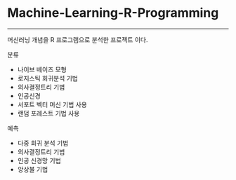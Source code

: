 # Machine-Learning-R-Programming

---
머신러닝 개념을 R 프로그램으로 분석한 프로젝트 이다. 

분류 
-  나이브 베이즈 모형
-  로지스틱 회귀분석 기법
-  의사결정트리 기법
-  인공신경 
-  서포트 벡터 머신 기법 사용
-  랜덤 포레스트 기법 사용 

예측 
-  다중 회귀 분석 기법
-  의사결정트리 기법
-  인공 신경망 기법 
-  앙상불 기법
